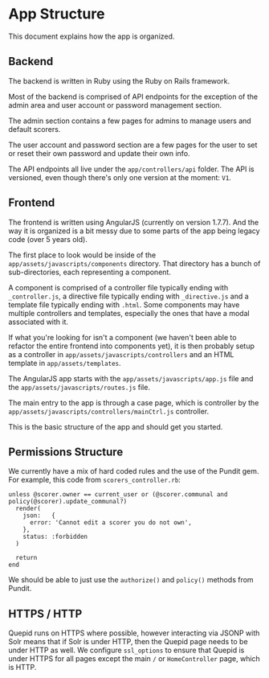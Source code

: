 # App Structure

This document explains how the app is organized.

## Backend

The backend is written in Ruby using the Ruby on Rails framework.

Most of the backend is comprised of API endpoints for the exception of the admin area and user account or password management section.

The admin section contains a few pages for admins to manage users and default scorers.

The user account and password section are a few pages for the user to set or reset their own password and update their own info.

The API endpoints all live under the `app/controllers/api` folder. The API is versioned, even though there's only one version at the moment: `V1`.

## Frontend

The frontend is written using AngularJS (currently on version 1.7.7). And the  way it is organized is a bit messy due to some parts of the app being legacy code (over 5 years old).

The first place to look would be inside of the `app/assets/javascripts/components` directory. That directory has a bunch of sub-directories, each representing a component.

A component is comprised of a controller file typically ending with `_controller.js`, a directive file typically ending with `_directive.js` and a template file typically ending with `.html`. Some components may have multiple controllers and templates, especially the ones that have a modal associated with it.

If what you're looking for isn't a component (we haven't been able to refactor the entire frontend into components yet), it is then probably setup as a controller in `app/assets/javascripts/controllers` and an HTML template in `app/assets/templates`.

The AngularJS app starts with the `app/assets/javascripts/app.js` file and the `app/assets/javascripts/routes.js` file.

The main entry to the app is through a case page, which is controller by the `app/assets/javascripts/controllers/mainCtrl.js` controller.

This is the basic structure of the app and should get you started.

## Permissions Structure

We currently have a mix of hard coded rules and the use of the Pundit gem.  For example, this code from `scorers_controller.rb`:

```
unless @scorer.owner == current_user or (@scorer.communal and policy(@scorer).update_communal?)
  render(
    json:   {
      error: 'Cannot edit a scorer you do not own',
    },
    status: :forbidden
  )

  return
end
```

We should be able to just use the `authorize()` and `policy()` methods from Pundit.

## HTTPS / HTTP

Quepid runs on HTTPS where possible, however interacting via JSONP with Solr means that if Solr is under HTTP, then the Quepid page needs to be under HTTP as well.   We configure `ssl_options` to ensure that Quepid is under HTTPS for all pages except the main `/` or `HomeController` page, which is HTTP.
